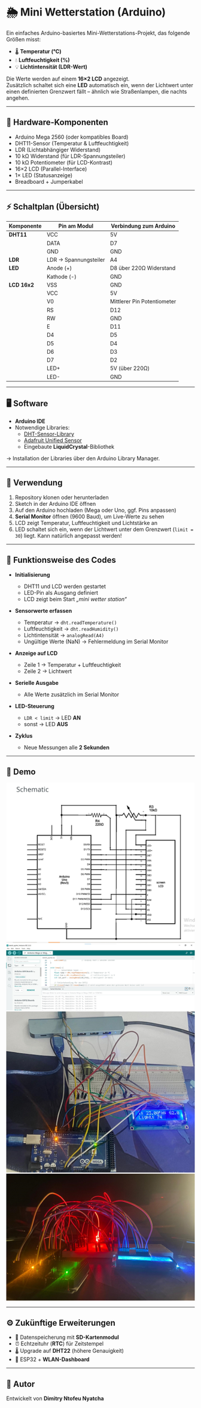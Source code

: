 # 🌦️ Mini Wetterstation (Arduino)

Ein einfaches Arduino-basiertes Mini-Wetterstations-Projekt, das folgende Größen misst:

- 🌡️ **Temperatur (°C)**
- 💧 **Luftfeuchtigkeit (%)**
- 💡 **Lichtintensität (LDR-Wert)**

Die Werte werden auf einem **16×2 LCD** angezeigt.  
Zusätzlich schaltet sich eine **LED** automatisch ein, wenn der Lichtwert unter einen definierten Grenzwert fällt – ähnlich wie Straßenlampen, die nachts angehen.

---

## 🔧 Hardware-Komponenten
- Arduino Mega 2560 (oder kompatibles Board)  
- DHT11-Sensor (Temperatur & Luftfeuchtigkeit)  
- LDR (Lichtabhängiger Widerstand)  
- 10 kΩ Widerstand (für LDR-Spannungsteiler)  
- 10 kΩ Potentiometer (für LCD-Kontrast)  
- 16×2 LCD (Parallel-Interface)  
- 1× LED (Statusanzeige)  
- Breadboard + Jumperkabel  

---

## ⚡ Schaltplan (Übersicht)


| Komponente | Pin am Modul       | Verbindung zum Arduino   |
|------------|-------------------|--------------------------|
| **DHT11**  | VCC               | 5V                       |
|            | DATA              | D7                       |
|            | GND               | GND                      |
| **LDR**    | LDR → Spannungsteiler | A4                  |
| **LED**    | Anode (+)         | D8 über 220Ω Widerstand  |
|            | Kathode (-)       | GND                      |
| **LCD 16x2** | VSS             | GND                      |
|            | VCC               | 5V                       |
|            | V0                | Mittlerer Pin Potentiometer |
|            | RS                | D12                      |
|            | RW                | GND                      |
|            | E                 | D11                      |
|            | D4                | D5                       |
|            | D5                | D4                       |
|            | D6                | D3                       |
|            | D7                | D2                       |
|            | LED+              | 5V (über 220Ω)           |
|            | LED-              | GND                      |
---

## 🖥️ Software

- **Arduino IDE**  
- Notwendige Libraries:  
  - [DHT-Sensor-Library](https://github.com/adafruit/DHT-sensor-library)  
  - [Adafruit Unified Sensor](https://github.com/adafruit/Adafruit_Sensor)  
  - Eingebaute **LiquidCrystal**-Bibliothek  

-> Installation der Libraries über den Arduino Library Manager.  

---

## 🚀 Verwendung

1. Repository klonen oder herunterladen  
2. Sketch in der Arduino IDE öffnen  
3. Auf den Arduino hochladen (Mega oder Uno, ggf. Pins anpassen)  
4. **Serial Monitor** öffnen (9600 Baud), um Live-Werte zu sehen  
5. LCD zeigt Temperatur, Luftfeuchtigkeit und Lichtstärke an  
6. LED schaltet sich ein, wenn der Lichtwert unter dem Grenzwert (`limit = 30`) liegt. Kann natürlich angepasst werden!  

---

## 🔎 Funktionsweise des Codes

- **Initialisierung**  
  - DHT11 und LCD werden gestartet  
  - LED-Pin als Ausgang definiert  
  - LCD zeigt beim Start *„mini wetter station“*  

- **Sensorwerte erfassen**  
  - Temperatur → `dht.readTemperature()`  
  - Luftfeuchtigkeit → `dht.readHumidity()`  
  - Lichtintensität → `analogRead(A4)`  
  - Ungültige Werte (NaN) → Fehlermeldung im Serial Monitor  

- **Anzeige auf LCD**  
  - Zeile 1 → Temperatur + Luftfeuchtigkeit  
  - Zeile 2 → Lichtwert  

- **Serielle Ausgabe**  
  - Alle Werte zusätzlich im Serial Monitor  

- **LED-Steuerung**  
  - `LDR < limit` → LED **AN**  
  - sonst → LED **AUS**  

- **Zyklus**  
  - Neue Messungen alle **2 Sekunden**  

---

## 📸 Demo

![Schaltplan](images/Schaltplan.jpg)  
![Serial Monitor](images/serial_monitor.jpg)  
![Licht an](images/aufbau_an.jpg)  
![Licht aus](images/aufbau_aus.jpg)  

---

## ⚙️ Zukünftige Erweiterungen
- 📂 Datenspeicherung mit **SD-Kartenmodul**  
- ⏰ Echtzeituhr (**RTC**) für Zeitstempel  
- 🌡️ Upgrade auf **DHT22** (höhere Genauigkeit)  
- 📡 ESP32 + **WLAN-Dashboard**  

---

## 👤 Autor
Entwickelt von **Dimitry Ntofeu Nyatcha**
